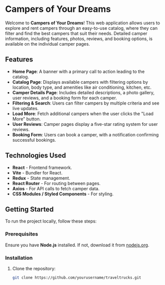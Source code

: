 # Campers of Your Dreams

Welcome to **Campers of Your Dreams**! This web application allows users to explore and rent campers through an easy-to-use catalog, where they can filter and find the best campers that suit their needs. Detailed camper information, including features, photos, reviews, and booking options, is available on the individual camper pages.

## Features

- **Home Page**: A banner with a primary call to action leading to the catalog.
- **Catalog Page**: Displays available campers with filtering options by location, body type, and amenities like air conditioning, kitchen, etc.
- **Camper Details Page**: Includes detailed descriptions, a photo gallery, user reviews, and a booking form for each camper.
- **Filtering & Search**: Users can filter campers by multiple criteria and see live updates.
- **Load More**: Fetch additional campers when the user clicks the "Load More" button.
- **User Reviews**: Camper pages display a five-star rating system for user reviews.
- **Booking Form**: Users can book a camper, with a notification confirming successful bookings.

## Technologies Used

- **React** - Frontend framework.
- **Vite** - Bundler for React.
- **Redux** - State management.
- **React Router** - For routing between pages.
- **Axios** - For API calls to fetch camper data.
- **CSS Modules / Styled Components** - For styling.

## Getting Started

To run the project locally, follow these steps:

### Prerequisites

Ensure you have **Node.js** installed. If not, download it from [nodejs.org](https://nodejs.org/).

### Installation

1. Clone the repository:
   ```bash
   git clone https://github.com/yourusername/traveltrucks.git
